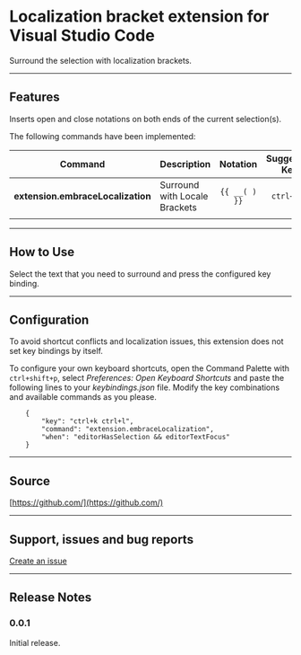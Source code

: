 # Localization bracket extension for Visual Studio Code

Surround the selection with localization brackets.

---

## Features

Inserts open and close notations on both ends of the current selection(s).

The following commands have been implemented:

| **Command**                       | **Description**               | **Notation**  | **Suggested Key** |
| --------------------------------- | ----------------------------- | :-----------: | :---------------: |
| **extension.embraceLocalization** | Surround with Locale Brackets | `{{ __( ) }}` |    `ctrl+k,l`     |
|                                   |                               |

---

## How to Use

Select the text that you need to surround and press the configured key binding.

---

## Configuration

To avoid shortcut conflicts and localization issues, this extension does not set key bindings by itself.

To configure your own keyboard shortcuts, open the Command Palette with `ctrl+shift+p`, select _Preferences: Open Keyboard Shortcuts_ and paste the following lines to your _keybindings.json_ file. Modify the key combinations and available commands as you please.

        {
            "key": "ctrl+k ctrl+l",
            "command": "extension.embraceLocalization",
            "when": "editorHasSelection && editorTextFocus"
        }

---

## Source

[https://github.com/](https://github.com/)

---

## Support, issues and bug reports

[Create an issue](https://github.com/)

---

## Release Notes

### 0.0.1

Initial release.
